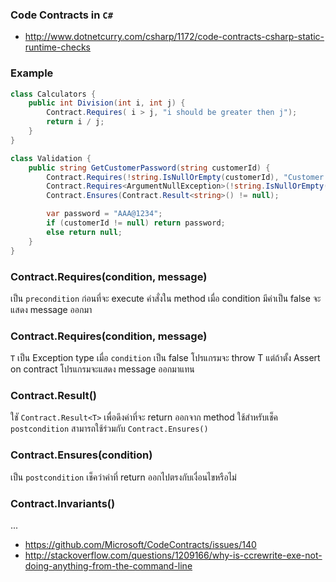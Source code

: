 ### Code Contracts in `C#`

- http://www.dotnetcurry.com/csharp/1172/code-contracts-csharp-static-runtime-checks

### Example

```csharp
class Calculators {
    public int Division(int i, int j) {
        Contract.Requires( i > j, "i should be greater then j");
        return i / j;
    }
}

class Validation {
    public string GetCustomerPassword(string customerId) {
        Contract.Requires(!string.IsNullOrEmpty(customerId), "Customer ID cannot be null");
        Contract.Requires<ArgumentNullException>(!string.IsNullOrEmpty(customerId));
        Contract.Ensures(Contract.Result<string>() != null);

        var password = "AAA@1234";
        if (customerId != null) return password;
        else return null;
    }
}
```

### Contract.Requires(condition, message)

เป็น `precondition` ก่อนที่จะ execute คำสั่งใน method เมื่อ condition มีค่าเป็น false จะแสดง message ออกมา

### Contract.Requires<T>(condition, message)

`T` เป็น Exception type เมื่อ `condition` เป็น false โปรแกรมจะ throw T แต่ถ้าตั้ง Assert on contract โปรแกรมจะแสดง message ออกมาแทน

### Contract.Result<T>()

ใชั `Contract.Result<T>` เพื่อดึงค่าที่จะ return ออกจาก method ใช้สำหรับเช็ค `postcondition` สามารถใช้ร่วมกับ `Contract.Ensures()`

### Contract.Ensures(condition)

เป็น `postcondition` เช็คว่าค่าที่ return ออกไปตรงกับเงื่อนไขหรือไม่

### Contract.Invariants()

...

- https://github.com/Microsoft/CodeContracts/issues/140
- http://stackoverflow.com/questions/1209166/why-is-ccrewrite-exe-not-doing-anything-from-the-command-line